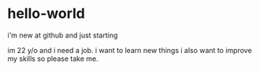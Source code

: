 # hello-world
i'm new at github and just starting

im 22 y/o and i need a job.
i want to learn new things
i also want to improve my skills 
so please take me.
